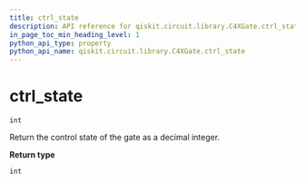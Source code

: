 ```yaml
---
title: ctrl_state
description: API reference for qiskit.circuit.library.C4XGate.ctrl_state
in_page_toc_min_heading_level: 1
python_api_type: property
python_api_name: qiskit.circuit.library.C4XGate.ctrl_state
---
```


# ctrl\_state

<span id="qiskit.circuit.library.C4XGate.ctrl_state" />

`int`

Return the control state of the gate as a decimal integer.

**Return type**

`int`

